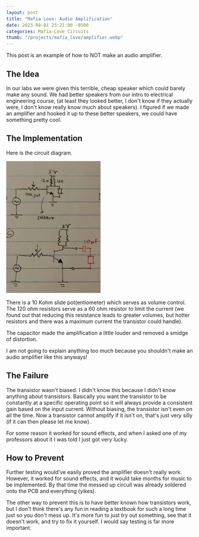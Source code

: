 ```yaml
---
layout: post
title: "Mafia Love: Audio Amplification"
date: 2023-08-01 23:21:00 -0500
categories: Mafia-Love Circuits
thumb: "/projects/mafia_love/amplifier.webp"
---
```


This post is an example of how to NOT make an audio amplifier.

## The Idea

In our labs we were given this terrible, cheap speaker which could barely make any sound. We had better speakers
from our intro to electrical engineering course, (at least they looked better, I don't know if they actually were,
I don't know really know much about speakers). I figured if we made an amplifier and hooked it up to these better
speakers, we could have something pretty cool.

## The Implementation

Here is the circuit diagram.

![Circuit Diagram](/projects/mafia_love/amplifier_circuit.webp)

There is a 10 Kohm slide pot(entiometer) which serves as volume control. The 120 ohm resistors serve as a 60 ohm
resistor to limit the current (we found out that reducing this resistance leads to greater volumes, but hotter
resistors and there was a maximum current the transistor could handle).

The capacitor made the amplification a little louder and removed a smidge of distortion.

I am not going to explain anything too much because you shouldn't make an audio amplifier like this anyways!

## The Failure

The transistor wasn't biased. I didn't know this because I didn't know anything about transistors. Basically you
want the transistor to be constantly at a specific operating point so it will always provide a consistent gain
based on the input current. Without biasing, the transistor isn't even on all the time. Now a transistor cannot
amplify if it isn't on, that's just very silly (if it can then please let me know).

For some reason it worked for sound effects, and when I asked one of my professors about it I was told I just got
very lucky.

## How to Prevent

Further testing would've easily proved the amplifier doesn't really work. However, it worked for sound effects, and
it would take months for music to be implemented. By that time the messed up circuit was already soldered onto the
PCB and everything (yikes).

The other way to prevent this is to have better known how transistors work, but I don't think there's any fun in
reading a textbook for such a long time just so you don't mess up. It's more fun to just try out something, see
that it doesn't work, and try to fix it yourself. I would say testing is far more important.